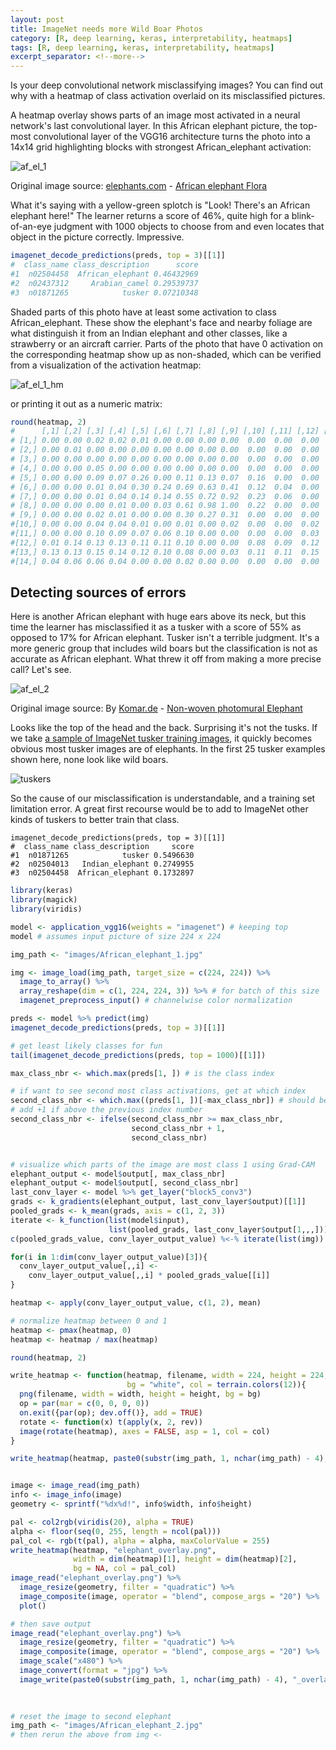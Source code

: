 ```yaml
---
layout: post
title: ImageNet needs more Wild Boar Photos 
category: [R, deep learning, keras, interpretability, heatmaps]
tags: [R, deep learning, keras, interpretability, heatmaps]
excerpt_separator: <!--more-->
---
```


Is your deep convolutional network misclassifying images? You can find out why with a heatmap of class activation overlaid on its misclassified pictures. 

A heatmap overlay shows parts of an image most activated in a neural network's last convolutional layer. In this African elephant picture, the top-most convolutional layer of the VGG16 architecture turns the photo into a 14x14 grid highlighting blocks with strongest African_elephant activation:

![af_el_1](https://dgarmat.github.io/images/African_elephant_1_overlay.jpg "af_el_1")

<!--more-->
Original image source: 
<a rel="nofollow" class="external text" href="https://www.elephants.com">elephants.com</a> - <a rel="nofollow" class="external text" href="https://elephants-media.s3.amazonaws.com/images/399/original/Flora%20ears%20out%20carrying%20limb_0002AA.jpg">African elephant Flora</a>

What it's saying with a yellow-green splotch is "Look! There's an African elephant here!" The learner returns a score of 46%, quite high for a blink-of-an-eye judgment with 1000 objects to choose from and even locates that object in the picture correctly. Impressive.

```r
imagenet_decode_predictions(preds, top = 3)[[1]]
#  class_name class_description      score
#1  n02504458  African_elephant 0.46432969
#2  n02437312     Arabian_camel 0.29539737
#3  n01871265            tusker 0.07210348
```

Shaded parts of this photo have at least some activation to class African_elephant. These show the elephant's face and nearby foliage are what distinguish it from an Indian elephant and other classes, like a strawberry or an aircraft carrier. Parts of the photo that have 0 activation on the corresponding heatmap show up as non-shaded, which can be verified from a visualization of the activation heatmap:

![af_el_1_hm](https://dgarmat.github.io/images/African_elephant_1_heatmap.png "af_el_1_hm")

or printing it out as a numeric matrix:

```r
round(heatmap, 2)
#      [,1] [,2] [,3] [,4] [,5] [,6] [,7] [,8] [,9] [,10] [,11] [,12] [,13] [,14]
# [1,] 0.00 0.00 0.02 0.02 0.01 0.00 0.00 0.00 0.00  0.00  0.00  0.00  0.00  0.00
# [2,] 0.00 0.01 0.00 0.00 0.00 0.00 0.00 0.00 0.00  0.00  0.00  0.00  0.00  0.00
# [3,] 0.00 0.00 0.00 0.00 0.00 0.00 0.00 0.00 0.00  0.00  0.00  0.00  0.00  0.00
# [4,] 0.00 0.00 0.05 0.00 0.00 0.00 0.00 0.00 0.00  0.00  0.00  0.00  0.00  0.00
# [5,] 0.00 0.00 0.09 0.07 0.26 0.00 0.11 0.13 0.07  0.16  0.00  0.00  0.00  0.00
# [6,] 0.00 0.00 0.01 0.04 0.30 0.24 0.69 0.63 0.41  0.12  0.04  0.00  0.00  0.00
# [7,] 0.00 0.00 0.01 0.04 0.14 0.14 0.55 0.72 0.92  0.23  0.06  0.00  0.00  0.00
# [8,] 0.00 0.00 0.00 0.01 0.00 0.03 0.61 0.98 1.00  0.22  0.00  0.00  0.00  0.00
# [9,] 0.00 0.00 0.02 0.01 0.00 0.00 0.30 0.27 0.31  0.00  0.00  0.00  0.02  0.00
#[10,] 0.00 0.00 0.04 0.04 0.01 0.00 0.01 0.00 0.02  0.00  0.00  0.02  0.04  0.01
#[11,] 0.00 0.00 0.10 0.09 0.07 0.06 0.10 0.00 0.00  0.00  0.00  0.03  0.05  0.04
#[12,] 0.01 0.14 0.13 0.13 0.11 0.11 0.10 0.00 0.00  0.08  0.09  0.12  0.08  0.08
#[13,] 0.13 0.13 0.15 0.14 0.12 0.10 0.08 0.00 0.03  0.11  0.11  0.15  0.12  0.11
#[14,] 0.04 0.06 0.06 0.04 0.00 0.00 0.02 0.00 0.00  0.00  0.00  0.00  0.00  0.00
```


## Detecting sources of errors

Here is another African elephant with huge ears above its neck, but this time the learner has misclassified it as a tusker with a score of 55% as opposed to 17% for African elephant. Tusker isn't a terrible judgment. It's a more generic group that includes wild boars but the classification is not as accurate as African elephant. What threw it off from making a more precise call? Let's see. 

![af_el_2](https://dgarmat.github.io/images/African_elephant_2_overlay.jpg "af_el_2")

Original image source: 
By <a rel="nofollow" class="external text" href="https://www.komar.de/en/elephant.html">Komar.de</a> - <a rel="nofollow" class="external text" href="https://www.komar.de/en/media/catalog/product/cache/5/image/780x/17f82f742ffe127f42dca9de82fb58b1/x/x/xxl4-529_elephant_ma.jpg">Non-woven photomural Elephant</a>


Looks like the top of the head and the back. Surprising it's not the tusks. If we take [a sample of ImageNet tusker training images](http://imagenet.stanford.edu/synset?wnid=n01871265), it quickly becomes obvious most tusker images are of elephants. In the first 25 tusker examples shown here, none look like wild boars.

![tuskers](https://dgarmat.github.io/images/tusker_imagenet.JPG "tuskers")

So the cause of our misclassification is understandable, and a training set limitation error. A great first recourse would be to add to ImageNet other kinds of tuskers to better train that class.

```
imagenet_decode_predictions(preds, top = 3)[[1]]
#  class_name class_description     score
#1  n01871265            tusker 0.5496630
#2  n02504013   Indian_elephant 0.2749955
#3  n02504458  African_elephant 0.1732897
```


```r
library(keras)
library(magick)
library(viridis)

model <- application_vgg16(weights = "imagenet") # keeping top
model # assumes input picture of size 224 x 224

img_path <- "images/African_elephant_1.jpg"

img <- image_load(img_path, target_size = c(224, 224)) %>% 
  image_to_array() %>% 
  array_reshape(dim = c(1, 224, 224, 3)) %>% # for batch of this size
  imagenet_preprocess_input() # channelwise color normalization

preds <- model %>% predict(img)
imagenet_decode_predictions(preds, top = 3)[[1]]

# get least likely classes for fun
tail(imagenet_decode_predictions(preds, top = 1000)[[1]])

max_class_nbr <- which.max(preds[1, ]) # is the class index

# if want to see second most class activations, get at which index
second_class_nbr <- which.max((preds[1, ])[-max_class_nbr]) # should be second 
# add +1 if above the previous index number
second_class_nbr <- ifelse(second_class_nbr >= max_class_nbr,  
                           second_class_nbr + 1, 
                           second_class_nbr)


# visualize which parts of the image are most class 1 using Grad-CAM
elephant_output <- model$output[, max_class_nbr]
elephant_output <- model$output[, second_class_nbr]
last_conv_layer <- model %>% get_layer("block5_conv3")
grads <- k_gradients(elephant_output, last_conv_layer$output)[[1]]
pooled_grads <- k_mean(grads, axis = c(1, 2, 3))
iterate <- k_function(list(model$input),
                      list(pooled_grads, last_conv_layer$output[1,,,]))
c(pooled_grads_value, conv_layer_output_value) %<-% iterate(list(img))

for(i in 1:dim(conv_layer_output_value)[3]){
  conv_layer_output_value[,,i] <- 
    conv_layer_output_value[,,i] * pooled_grads_value[[i]]
}

heatmap <- apply(conv_layer_output_value, c(1, 2), mean)

# normalize heatmap between 0 and 1
heatmap <- pmax(heatmap, 0)
heatmap <- heatmap / max(heatmap)

round(heatmap, 2)

write_heatmap <- function(heatmap, filename, width = 224, height = 224,
                          bg = "white", col = terrain.colors(12)){
  png(filename, width = width, height = height, bg = bg)
  op = par(mar = c(0, 0, 0, 0))
  on.exit({par(op); dev.off()}, add = TRUE)
  rotate <- function(x) t(apply(x, 2, rev))
  image(rotate(heatmap), axes = FALSE, asp = 1, col = col)
}

write_heatmap(heatmap, paste0(substr(img_path, 1, nchar(img_path) - 4), "_heatmap.png"))


image <- image_read(img_path)
info <- image_info(image)
geometry <- sprintf("%dx%d!", info$width, info$height)

pal <- col2rgb(viridis(20), alpha = TRUE)
alpha <- floor(seq(0, 255, length = ncol(pal)))
pal_col <- rgb(t(pal), alpha = alpha, maxColorValue = 255)
write_heatmap(heatmap, "elephant_overlay.png",
              width = dim(heatmap)[1], height = dim(heatmap)[2], 
              bg = NA, col = pal_col)
image_read("elephant_overlay.png") %>% 
  image_resize(geometry, filter = "quadratic") %>% 
  image_composite(image, operator = "blend", compose_args = "20") %>% 
  plot()

# then save output
image_read("elephant_overlay.png") %>% 
  image_resize(geometry, filter = "quadratic") %>% 
  image_composite(image, operator = "blend", compose_args = "20") %>% 
  image_scale("x480") %>% 
  image_convert(format = "jpg") %>% 
  image_write(paste0(substr(img_path, 1, nchar(img_path) - 4), "_overlay.jpg"))
  
  

# reset the image to second elephant
img_path <- "images/African_elephant_2.jpg"
# then rerun the above from img <-
```
